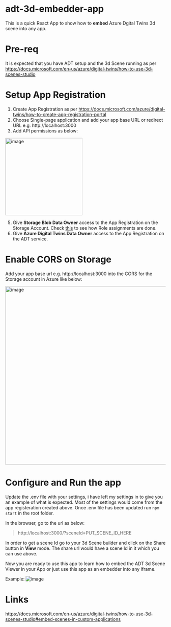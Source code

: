 # adt-3d-embedder-app

This is a quick React App to show how to **embed** Azure Dgital Twins 3d scene into any app.

# Pre-req

It is expected that you have ADT setup and the 3d Scene running as per https://docs.microsoft.com/en-us/azure/digital-twins/how-to-use-3d-scenes-studio

# Setup App Registration

1. Create App Registration as per https://docs.microsoft.com/azure/digital-twins/how-to-create-app-registration-portal
2. Choose Single-page application and add your app base URL or redirect URL e.g. http://localhost:3000 
3. Add API permissions as below:
<img width="242" alt="image" src="https://user-images.githubusercontent.com/17155996/176611791-76f74671-47d5-4a94-bdfd-0ac5616d37ce.png">

5. Give **Storage Blob Data Owner** access to the App Registration on the Storage Account. Check [this](https://docs.microsoft.com/en-us/azure/role-based-access-control/role-assignments-portal?tabs=current) to see how Role assignments are done.
6. Give **Azure Digital Twins Data Owner** access to the App Registration on the ADT service.

# Enable CORS on Storage

Add your app base url e.g. http://localhost:3000 into the CORS for the Storage account in Azure like below:

<img width="558" alt="image" src="https://user-images.githubusercontent.com/17155996/176610425-3c4ddfab-902c-427c-9cd6-9b969f0ed083.png">

# Configure and Run the app

Update the .env file with your settings, i have left my settings in to give you an example of what is expected. Most of the settings would come from the app registeration created above. Once .env file has been updated run `npm start` in the root folder.

In the browser, go to the url as below:

> http://localhost:3000/?sceneId=PUT_SCENE_ID_HERE

In order to get a scene Id go to your 3d Scene builder and click on the Share button in **View** mode. The share url would have a scene Id in it which you can use above.

Now you are ready to use this app to learn how to embed the ADT 3d Scene Viewer in your App or just use this app as an embedder into any iframe.

Example:
![image](https://user-images.githubusercontent.com/17155996/176613123-61e34867-cc58-487b-ae75-49f79397aa03.png)


# Links
https://docs.microsoft.com/en-us/azure/digital-twins/how-to-use-3d-scenes-studio#embed-scenes-in-custom-applications
